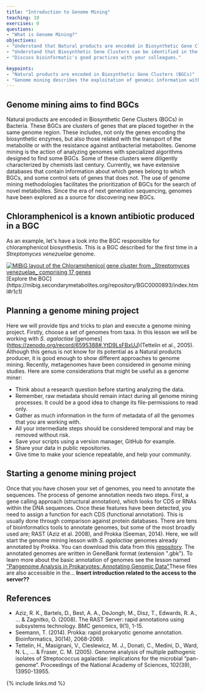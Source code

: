 ```yaml
---
title: "Introduction to Genome Mining"
teaching: 10
exercises: 0
questions:
- "What is Genome Mining?"
objectives:
- "Understand that Natural products are encoded in Biosynthetic Gene Clusters."
- "Understand that Biosynthetic Gene Clusters can be identified in the genomic material."
- "Discuss bioinformatic's good practices with your colleagues."

keypoints:
- "Natural products are encoded in Biosynthetic Gene Clusters (BGCs)"
- "Genome mining describes the exploitation of genomic information with specialized algorithms intended to discover and study BGCs"
---
```


## Genome mining aims to find BGCs

Natural products are encoded in Biosynthetic Gene Clusters (BGCs) in Bacteria. These BGCs are clusters of genes that are placed together in the same genome region. These includes, not only the genes encoding the biosynthetic enzymes, but also those related with the transport of the metabolite or with the resistance against antibacterial metabolites.
Genome mining is the action of analyzing genomes with specialized algorithms
designed to find some BGCs. Some of these clusters were diligently characterized
by chemists last century. Currently, we have extensive databases that contain
information about which genes belong to which BGCs, and some control sets of genes that does not. The use of genome mining methodologies facilitates the prioritization of BGCs for the search of novel metabolites.
Since the era of next generation sequencing, genomes have been explored
as a source for discovering new BGCs.

## Chloramphenicol is a known antibiotic produced in a BGC

As an example, let's have a look into the BGC responsible for chloramphenicol biosynthesis. This is a BGC described for the first time in a _Streptomyces venezuelae_ genome.

<a href="{{ page.root }}/fig/episode1-fig1.PNG">
  <img src="{{ page.root }}/fig/episode1-fig1.PNG" alt="MIBiG layout of the Chloramphenicol gene cluster from _Streptomyces venezuelae_ comprising 17 genes" />
</a>
[Explore the BGC](https://mibig.secondarymetabolites.org/repository/BGC0000893/index.html#r1c1)

## Planning a genome mining project  
Here we will provide tips and tricks to plan and execute a genome mining project.
Firstly, choose a set of genomes from taxa. In this lesson
we will be working with _S. agalactiae_ [genomes] (https://zenodo.org/record/6595388#.YtD9LsFBxUJ)(Tettelin et al., 2005). Although this genus is not know
for its potential as a Natural products producer, it is good enough
to show different approaches to genome mining. Recently, metagenomes have been
considered in genome mining studies. Here are some considerations
that might be useful as a genome miner:

- Think about a research question before starting analyzing the data.  
- Remember, raw metadata should remain intact during all genome mining processes.
It could be a good idea to change its file-permissions to read only.    
- Gather as much information in the form of metadata of
all the genomes that you are working with.  
- All your intermediate steps should be considered temporal
 and may be removed without risk.   
- Save your scripts using a version manager, GitHub for example.
- Share your data in public repositories.   
- Give time to make your science repeatable, and help your community.    

## Starting a genome mining project
Once that you have chosen your set of genomes, you need to annotate the sequences. The process of genome annotation needs two steps. First, a gene calling approach (structural annotation), which looks for CDS or RNAs within the DNA sequences. Once these features have been detected, you need to assign a function for each CDS (functional annotation). This is usually done through comparison against protein databases. There are tens of bioinformatics tools to annotate genomes, but some of the most broadly used are; RAST (Aziz et al. 2008), and Prokka (Seeman, 2014). Here, we will start the genome mining lesson with  _S. agalactiae_ genomes already annotated by Prokka. You can download this data from this [repository](https://zenodo.org/record/6595388#.YtD9LsFBxUJ). The annotated genomes are written in GeneBank format (extension ".gbk"). To learn more about the basic annotation of genomes see the lesson named ["Pangenome Analysis in Prokaryotes: Annotating Genomic Data"](https://paumayell.github.io/pangenomics/03-annotation-with-Prokka/index.html)These files are also accessible in the... **Insert introduction related to the access to the server??**

## References
- Aziz, R. K., Bartels, D., Best, A. A., DeJongh, M., Disz, T., Edwards, R. A., ... & Zagnitko, O. (2008). The RAST Server: rapid annotations using subsystems technology. BMC genomics, 9(1), 1-15.
- Seemann, T. (2014). Prokka: rapid prokaryotic genome annotation. Bioinformatics, 30(14), 2068-2069.
- Tettelin, H., Masignani, V., Cieslewicz, M. J., Donati, C., Medini, D., Ward, N. L., ... & Fraser, C. M. (2005). Genome analysis of multiple pathogenic isolates of Streptococcus agalactiae: implications for the microbial “pan-genome”. Proceedings of the National Academy of Sciences, 102(39), 13950-13955.

{% include links.md %}




